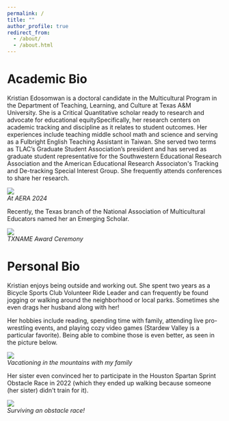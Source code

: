 ```yaml
---
permalink: /
title: ""
author_profile: true
redirect_from: 
  - /about/
  - /about.html
---
```


# Academic Bio
Kristian Edosomwan is a doctoral candidate in the Multicultural Program in the Department of Teaching, Learning, and Culture at Texas A&M University. She is a Critical Quantitative scholar ready to research and advocate for educational equitySpecifically, her research centers on academic tracking and discipline as it relates to student outcomes. Her experiences include teaching middle school math and science and serving as a Fulbright English Teaching Assistant in Taiwan. She served two terms as TLAC’s Graduate Student Association’s president and has served as graduate student representative for the Southwestern Educational Research Association and the American Educational Research Associaton's Tracking and De-tracking Special Interest Group. She frequently attends conferences to share her research.

  <image src = "https://github.com/kedosomwan/kedosomwan.github.io/assets/172934087/1b603728-a94b-4ce7-941b-240ef579a678">
  <figcaption><em>At AERA 2024</em></figcaption>


Recently, the Texas branch of the National Association of Multicultural Educators named her an Emerging Scholar.

  <image src = "https://github.com/kedosomwan/kedosomwan.github.io/assets/172934087/a231db5a-ddbc-4566-86cf-e36efcfb3f82">
    <figcaption><em>TXNAME Award Ceremony</em></figcaption>

# Personal Bio
Kristian enjoys being outside and working out. She spent two years as a Bicycle Sports Club Volunteer Ride Leader and can frequently be found jogging or walking around the neighborhood or local parks. Sometimes she even drags her husband along with her!

Her hobbies include reading, spending time with family, attending live pro-wrestling events, and playing cozy video games (Stardew Valley is a particular favorite). Being able to combine those is even better, as seen in the picture below.


  <image src = "https://github.com/kedosomwan/kedosomwan.github.io/assets/172934087/daf503c6-3403-49f2-b36e-8156b22d1fdd">
  <figcaption><em>Vacationing in the mountains with my family</em></figcaption>


Her sister even convinced her to participate in the Houston Spartan Sprint Obstacle Race in 2022 (which they ended up walking because someone (her sister) didn't train for it).


  <image src = "https://github.com/kedosomwan/kedosomwan.github.io/assets/172934087/1f2738c9-6f78-4396-9fc5-573c3ea1a968">
  <figcaption><em>Surviving an obstacle race!</em></figcaption>
